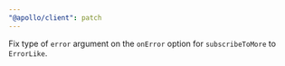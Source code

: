```yaml
---
"@apollo/client": patch
---
```


Fix type of `error` argument on the `onError` option for `subscribeToMore` to `ErrorLike`.
